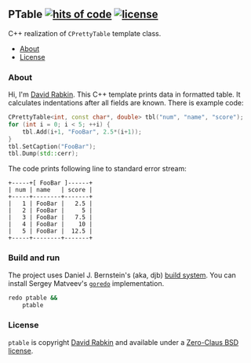 ## PTable [![hits of code](https://hitsofcode.com/github/rdavid/ptable?branch=master&label=hits%20of%20code)](https://hitsofcode.com/view/github/rdavid/ptable?branch=master) [![license](https://img.shields.io/github/license/rdavid/shellbase?color=blue&labelColor=gray&logo=freebsd&logoColor=lightgray&style=flat)](https://github.com/rdavid/ptable/blob/master/LICENSE)
C++ realization of `CPrettyTable` template class.

* [About](#about)
* [License](#license)

### About
Hi, I'm [David Rabkin](http://cv.rabkin.co.il). This C++ template prints data in
formatted table. It calculates indentations after all fields are known. There is
example code:
```c++
CPrettyTable<int, const char*, double> tbl("num", "name", "score");
for (int i = 0; i < 5; ++i) {
	tbl.Add(i+1, "FooBar", 2.5*(i+1));
}
tbl.SetCaption("FooBar");
tbl.Dump(std::cerr);
```
The code prints following line to standard error stream:
```
+-----+[ FooBar ]------+
| num | name   | score |
+-----+--------+-------+
|   1 | FooBar |   2.5 |
|   2 | FooBar |     5 |
|   3 | FooBar |   7.5 |
|   4 | FooBar |    10 |
|   5 | FooBar |  12.5 |
+-----+--------+-------+
```
### Build and run
The project uses Daniel J. Bernstein's (aka, djb)
[build system](http://cr.yp.to/redo.html). You can install Sergey Matveev's
[`goredo`](http://www.goredo.cypherpunks.ru/Install.html) implementation.
```sh
redo ptable &&
	ptable
```
### License
`ptable` is copyright [David Rabkin](http://cv.rabkin.co.il) and
available under a [Zero-Claus BSD license](https://github.com/rdavid/ptable/blob/master/LICENSE).
